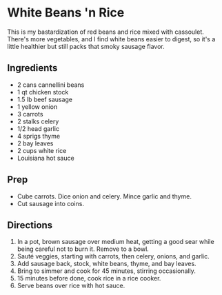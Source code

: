 # White Beans 'n Rice

This is my bastardization of red beans and rice mixed with cassoulet. There's more vegetables, and I find white beans easier to digest, so it's a little healthier but still packs that smoky sausage flavor.

## Ingredients

- 2 cans cannellini beans
- 1 qt chicken stock
- 1.5 lb beef sausage
- 1 yellow onion
- 3 carrots
- 2 stalks celery
- 1/2 head garlic
- 4 sprigs thyme
- 2 bay leaves
- 2 cups white rice
- Louisiana hot sauce

## Prep

- Cube carrots. Dice onion and celery. Mince garlic and thyme.
- Cut sausage into coins.

## Directions

1. In a pot, brown sausage over medium heat, getting a good sear while being careful not to burn it. Remove to a bowl.
2. Sauté veggies, starting with carrots, then celery, onions, and garlic.
3. Add sausage back, stock, white beans, thyme, and bay leaves.
4. Bring to simmer and cook for 45 minutes, stirring occasionally.
5. 15 minutes before done, cook rice in a rice cooker.
6. Serve beans over rice with hot sauce.
